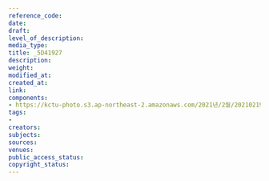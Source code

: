 ```yaml
---
reference_code: 
date: 
draft: 
level_of_description: 
media_type: 
title: _5D41927
description: 
weight: 
modified_at: 
created_at: 
link: 
components:
- https://kctu-photo.s3.ap-northeast-2.amazonaws.com/2021년/2월/20210219_백기완+선생+발인.영결식.하관/송승현/_5D41927.jpg
tags:
- 
creators: 
subjects: 
sources: 
venues: 
public_access_status: 
copyright_status: 
---
```

